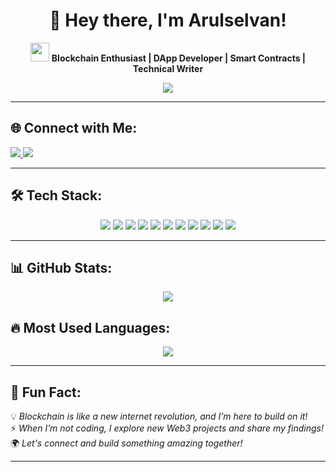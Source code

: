 <h1 align="center">👋 Hey there, I'm Arulselvan!</h1>

<p align="center">
  <img src="https://media.giphy.com/media/hvRJCLFzcasrR4ia7z/giphy.gif" width="30"/>
  <strong>Blockchain Enthusiast | DApp Developer | Smart Contracts | Technical Writer</strong>
</p>

<p align="center">
  <img src="https://readme-typing-svg.herokuapp.com?font=Fira+Code&pause=1000&center=true&vCenter=true&width=550&lines=Exploring+Web3+and+Decentralized+Finance;Building+Smart+Contracts+on+Ethereum;Transforming+Ideas+into+DApps;Technical+Writing+for+Blockchain;Passionate+about+Decentralization!">
</p>

---

## 🌐 Connect with Me:
<p align="left">
  <a href="https://www.linkedin.com/in/arulselvan-m72/" target="_blank">
    <img src="https://img.shields.io/badge/LinkedIn-%230077B5.svg?style=for-the-badge&logo=linkedin&logoColor=white">
  </a>
  <a href="https://x.com/Oxhaider" target="_blank">
    <img src="https://img.shields.io/badge/X-(Twitter)-000000?style=for-the-badge&logo=twitter&logoColor=white">
  </a>
</p>

---

## 🛠 Tech Stack:
<p align="center">
  <img src="https://img.shields.io/badge/Ethereum-3C3C3D?style=for-the-badge&logo=Ethereum&logoColor=white">
  <img src="https://img.shields.io/badge/Solidity-%23363636.svg?style=for-the-badge&logo=solidity&logoColor=white">
  <img src="https://img.shields.io/badge/JavaScript-%23323330.svg?style=for-the-badge&logo=javascript&logoColor=%23F7DF1E">
  <img src="https://img.shields.io/badge/React-%2320232a.svg?style=for-the-badge&logo=react&logoColor=%2361DAFB">
  <img src="https://img.shields.io/badge/Next.js-black?style=for-the-badge&logo=next.js&logoColor=white">
  <img src="https://img.shields.io/badge/Node.js-6DA55F?style=for-the-badge&logo=node.js&logoColor=white">
  <img src="https://img.shields.io/badge/TailwindCSS-%2338B2AC.svg?style=for-the-badge&logo=tailwind-css&logoColor=white">
  <img src="https://img.shields.io/badge/HTML5-%23E34F26.svg?style=for-the-badge&logo=html5&logoColor=white">
  <img src="https://img.shields.io/badge/CSS3-1572B6?style=for-the-badge&logo=css3&logoColor=white">
  <img src="https://img.shields.io/badge/GitBook-7B36ED?style=for-the-badge&logo=gitbook&logoColor=white">
  <img src="https://img.shields.io/badge/Canva-%2300C4CC.svg?style=for-the-badge&logo=Canva&logoColor=white">
</p>

---

## 📊 GitHub Stats:
<p align="center">
  <img src="https://nirzak-streak-stats.vercel.app/?user=Arulselvan-65&theme=github-dark-dimmed" />
</p>

## 🔥 Most Used Languages:
<p align="center">
  <img src="https://github-readme-stats.vercel.app/api/top-langs/?username=Arulselvan-65&theme=radical&hide_border=false&include_all_commits=false&count_private=false&layout=compact">
</p>

---

## 🚀 Fun Fact:
💡 *Blockchain is like a new internet revolution, and I’m here to build on it!*  
⚡ *When I’m not coding, I explore new Web3 projects and share my findings!*  
🌍 *Let's connect and build something amazing together!*  

---
